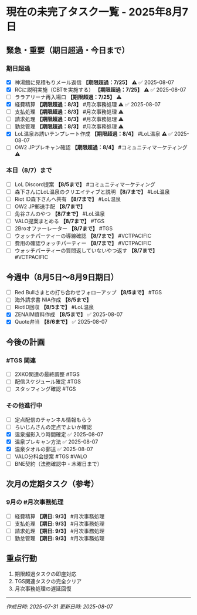 # 現在の未完了タスク一覧 - 2025年8月7日

## 緊急・重要（期日超過・今日まで）
### 期日超過
- [x] 神湯館に見積もりメール返信 **【期限超過：7/25】** ⚠️ ✅ 2025-08-07
- [x] RCに説明実施（CBTを実施する） **【期限超過：7/25】** ⚠️ ✅ 2025-08-07
- [ ] ララアリーナ再入場口 **【期限超過：7/25】** ⚠️
- [x] 経費精算 **【期限超過：8/3】** #月次事務処理 ⚠️ ✅ 2025-08-07
- [ ] 支払処理 **【期限超過：8/3】** #月次事務処理 ⚠️
- [ ] 請求処理 **【期限超過：8/3】** #月次事務処理 ⚠️
- [ ] 勤怠管理 **【期限超過：8/3】** #月次事務処理 ⚠️
- [x] LoL温泉お誘いテンプレート作成 **【期限超過：8/4】** #LoL温泉 ⚠️ ✅ 2025-08-07
- [ ] OW2 JPプレキャン確認 **【期限超過：8/4】** #コミュニティマーケティング ⚠️

### 本日（8/7）まで
- [ ] LoL Discord提案 **【8/5まで】** #コミュニティマーケティング
- [ ] 森下さんにLoL温泉のクリエイティブと説明 **【8/7まで】** #LoL温泉 
- [ ] Riot ID森下さんへ共有 **【8/7まで】** #LoL温泉 
- [ ] OW2 JP郵送手配 **【8/7まで】**
- [ ] 角谷さんのやつ **【8/7まで】** #LoL温泉 
- [ ] VALO提案まとめる **【8/7まで】** #TGS 
- [ ] 2Broオファーレーター **【8/7まで】** #TGS 
- [ ] ウォッチパーティーの導線確認 **【8/7まで】** #VCTPACIFIC
- [ ] 費用の確認ウォッチパーティー **【8/7まで】** #VCTPACIFIC
- [ ] ウォッチパーティーの質問返していないやつ返す **【8/7まで】** #VCTPACIFIC

## 今週中（8月5日〜8月9日期日）
- [ ] Red Bullさまとの打ち合わせフォローアップ **【8/5まで】** #TGS
- [ ] 海外請求書 NIA作成 **【8/5まで】**
- [ ] RiotID回収 **【8/5まで】** #LoL温泉
- [x] ZENAIM資料作成 **【8/5まで】** ✅ 2025-08-07
- [x] Quote弁当 **【8/6まで】** ✅ 2025-08-07

## 今後の計画
### #TGS 関連
- [ ] 2XKO関連の最終調整 #TGS
- [ ] 配信スケジュール確定 #TGS
- [ ] スタッフィング確認 #TGS

### その他進行中
- [ ] 定点配信のチャンネル情報もらう
- [ ] らいじんさんの定点でよいか確認
- [x] 温泉撮影入り時間確定 ✅ 2025-08-07
- [x] 温泉プレキャン方法 ✅ 2025-08-07
- [x] 温泉タオルの郵送 ✅ 2025-08-07
- [ ] VALO分科会提案 #TGS #VALO
- [ ] BNE契約（法務確認中 - 木曜日まで）

## 次月の定期タスク（参考）
### 9月の #月次事務処理
- [ ] 経費精算 **【期日: 9/3】** #月次事務処理
- [ ] 支払処理 **【期日: 9/3】** #月次事務処理
- [ ] 請求処理 **【期日: 9/3】** #月次事務処理
- [ ] 勤怠管理 **【期日: 9/3】** #月次事務処理

## 重点行動
1. 期限超過タスクの即座対応
2. TGS関連タスクの完全クリア
3. 月次事務処理の遅延回復

---
*作成日時: 2025-07-31*
*更新日時: 2025-08-07*